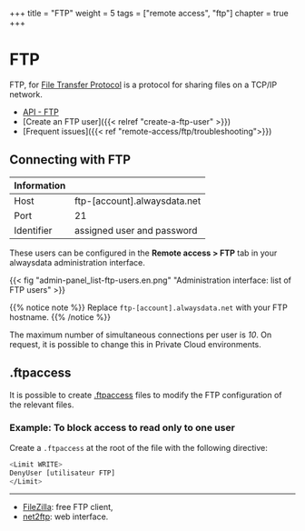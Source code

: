 +++
title = "FTP"
weight = 5
tags = ["remote access", "ftp"]
chapter = true
+++

# FTP

FTP, for [File Transfer Protocol](https://en.wikipedia.org/wiki/File_Transfer_Protocol) is a protocol for sharing files on a TCP/IP network.

- [API - FTP](https://api.alwaysdata.com/v1/ftp/doc/)
- [Create an FTP user]({{< relref "create-a-ftp-user" >}})
- [Frequent issues]({{< ref "remote-access/ftp/troubleshooting">}})

## Connecting with FTP

|Information||
|--- |--- |
|Host|ftp-[account].alwaysdata.net|
|Port|21|
|Identifier|assigned user and password|

These users can be configured in the **Remote access > FTP** tab in your alwaysdata administration interface.

{{< fig "admin-panel_list-ftp-users.en.png" "Administration interface: list of FTP users" >}}

{{% notice note %}}
Replace `ftp-[account].alwaysdata.net` with your FTP hostname.
{{% /notice %}}

The maximum number of simultaneous connections per user is *10*. On request, it is possible to change this in Private Cloud environments.

## .ftpaccess

It is possible to create [.ftpaccess](http://www.proftpd.org/docs/howto/ftpaccess.html) files to modify the FTP configuration of the relevant files.

### Example: To block access to read only to one user

Create a `.ftpaccess` at the root of the file with the following directive:

```sh
<Limit WRITE>
DenyUser [utilisateur FTP]
</Limit>
```

---
- [FileZilla](https://filezilla-project.org/download.php): free FTP client,
- [net2ftp](https://net2ftp.alwaysdata.com/): web interface.
